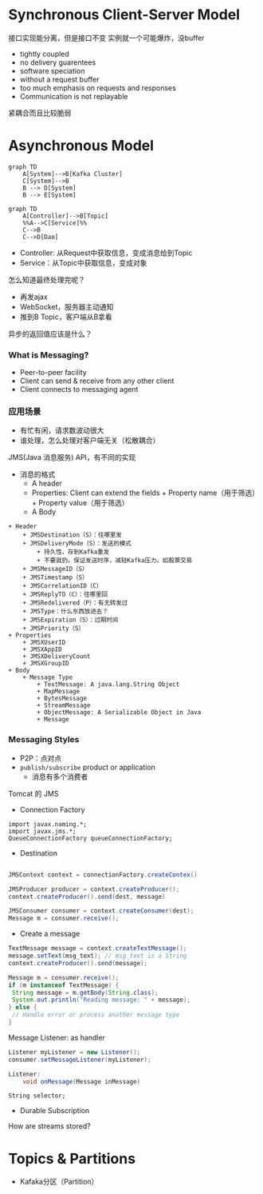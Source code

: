 # Synchronous Client-Server Model
接口实现能分离，但是接口不变
实例就一个可能爆炸，没buffer

+ tightly coupled
+ no delivery guarentees
+ software speciation
+ without a request buffer
+ too much emphasis on requests and responses
+ Communication is not replayable

紧耦合而且比较脆弱

# Asynchronous Model

```mermaid
graph TD
	A[System]-->B[Kafka Cluster]
	C[System]-->B	
	B --> D[System]
	B --> E[System]
```

```mermaid
graph TD
	A[Controller]-->B[Topic]
	%%A-->C[Service]%%
	C-->B
	C-->D[Dao]
```

+ Controller: 从Request中获取信息，变成消息给到Topic
+ Service：从Topic中获取信息，变成对象

怎么知道最终处理完呢？

+ 再发ajax
+ WebSocket，服务器主动通知
+ 推到B Topic，客户端从B拿看

异步的返回值应该是什么？

### What is Messaging?
+ Peer-to-peer facility
+ Client can send & receive from any other client
+ Client connects to messaging agent

### 应用场景
+ 有忙有闲，请求数波动很大
+ 谁处理，怎么处理对客户端无关（松散耦合）

JMS(Java 消息服务) API，有不同的实现

+ 消息的格式
	+ A header
	+ Properties: Client can extend the fields
			+ Property name（用于筛选）
			+ Property value（用于筛选）
	+ A Body

```
+ Header
	+ JMSDestination（S）：往哪里发
	+ JMSDeliveryMode（S）：发送的模式
		+ 持久性，存到Kafka重发
		+ 不要就扔。保证发送时序，减轻Kafka压力。如股票交易
	+ JMSMessageID（S）
	+ JMSTimestamp（S）
	+ JMSCorrelationID（C）
	+ JMSReplyTO（C）：往哪里回
	+ JMSRedelivered（P）：有无转发过
	+ JMSType：什么东西放进去？
	+ JMSExpiration（S）：过期时间
	+ JMSPriority（S）
+ Properties
	+ JMSXUserID
	+ JMSXAppID
	+ JMSXDeliveryCount
	+ JMSXGroupID
+ Body
	+ Message Type
		+ TextMessage: A java.lang.String Object
		+ MapMessage
		+ BytesMessage
		+ StreamMessage
		+ ObjectMessage: A Serializable Object in Java
		+ Message
```

### Messaging Styles
+ P2P：点对点
+ `publish/subscribe` product or application
	+ 消息有多个消费者


Tomcat 的 JMS
+ Connection Factory
```
import javax.naming.*;
import javax.jms.*;
QueueConnectionFactory queueConnectionFactory;
```
+ Destination
```

```

```java
JMSContext context = connectionFactory.createContex()

JMSProducer producer = context.createProducer();
context.createProducer().send(dest, message)

JMSConsumer consumer = context.createConsumer(dest);
Message m = consumer.receive();
```

+ Create a message
```java
TextMessage message = context.createTextMessage(); 
message.setText(msg_text); // msg_text is a String 
context.createProducer().send(message);

Message m = consumer.receive();
if (m instanceof TextMessage) {
 String message = m.getBody(String.class);
 System.out.println("Reading message: " + message);
} else {
 // Handle error or process another message type 
}
```

Message Listener: as handler
```java
Listener myListener = new Listener(); 
consumer.setMessageListener(myListener);

Listener:
	void onMessage(Message inMessage)
```

```
String selector;

```

+ Durable Subscription

How are streams stored?

# Topics & Partitions
+ Kafaka分区（Partition）